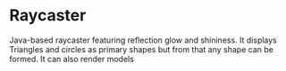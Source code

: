 # Raycaster
Java-based raycaster featuring reflection glow and shininess. It displays Triangles and circles as primary shapes but from that any shape can be formed. It can also render models
